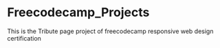 # Freecodecamp_Projects

This is the Tribute page project of freecodecamp responsive web design certification
